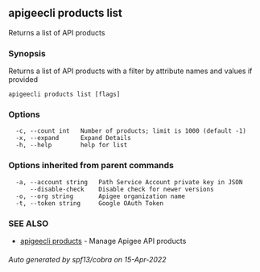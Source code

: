 ## apigeecli products list

Returns a list of API products

### Synopsis

Returns a list of API products with a filter by attribute names and values if provided

```
apigeecli products list [flags]
```

### Options

```
  -c, --count int   Number of products; limit is 1000 (default -1)
  -x, --expand      Expand Details
  -h, --help        help for list
```

### Options inherited from parent commands

```
  -a, --account string   Path Service Account private key in JSON
      --disable-check    Disable check for newer versions
  -o, --org string       Apigee organization name
  -t, --token string     Google OAuth Token
```

### SEE ALSO

* [apigeecli products](apigeecli_products.md)	 - Manage Apigee API products

###### Auto generated by spf13/cobra on 15-Apr-2022
